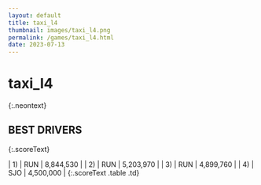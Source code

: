 ```yaml
---
layout: default
title: taxi_l4
thumbnail: images/taxi_l4.png
permalink: /games/taxi_l4.html
date: 2023-07-13
---
```


# taxi_l4 
{:.neontext}

## BEST DRIVERS
{:.scoreText}

| 1) | RUN | 8,844,530 | 
| 2) | RUN | 5,203,970 | 
| 3) | RUN | 4,899,760 | 
| 4) | SJO | 4,500,000 | 
{:.scoreText .table .td}
